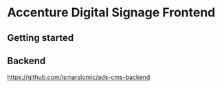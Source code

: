 # Accenture Digital Signage Frontend

## Getting started

## Backend
https://github.com/ismarslomic/ads-cms-backend
